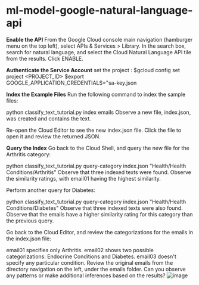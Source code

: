 # ml-model-google-natural-language-api

**Enable the API**
  From the Google Cloud console main navigation (hamburger menu on the top left), select APIs & Services > Library.
  In the search box, search for natural language, and select the Cloud Natural Language API tile from the results.
  Click ENABLE.
  
**Authenticate the Service Account**
set the project : 
  $gcloud config set project <PROJECT_ID>
  $export GOOGLE_APPLICATION_CREDENTIALS="sa-key.json

**Index the Example Files**
  Run the following command to index the sample files:
  
  python classify_text_tutorial.py index emails
  Observe a new file, index.json, was created and contains the text.
  
  Re-open the Cloud Editor to see the new index.json file. Click the file to open it and review the returned JSON.

**Query the Index**
  Go back to the Cloud Shell, and query the new file for the Arthritis category:
  
  python classify_text_tutorial.py query-category index.json "Health/Health Conditions/Arthritis"
  Observe that three indexed texts were found. Observe the similarity ratings, with email01 having the highest similarity.
  
  Perform another query for Diabetes:
  
  python classify_text_tutorial.py query-category index.json "Health/Health Conditions/Diabetes"
  Observe that three indexed texts were also found. Observe that the emails have a higher similarity rating for this category than the previous query.
  
  Go back to the Cloud Editor, and review the categorizations for the emails in the index.json file:
  
  email01 specifies only Arthritis.
  email02 shows two possible categorizations: Endocrine Conditions and Diabetes.
  email03 doesn't specify any particular condition.
  Review the original emails from the directory navigation on the left, under the emails folder. Can you observe any patterns or make additional inferences based on the results?
![image](https://github.com/rameshjoshi/ml-model-google-natural-language-api/assets/7277702/2cb31205-fa36-4738-b06f-0cb72fb20328)


